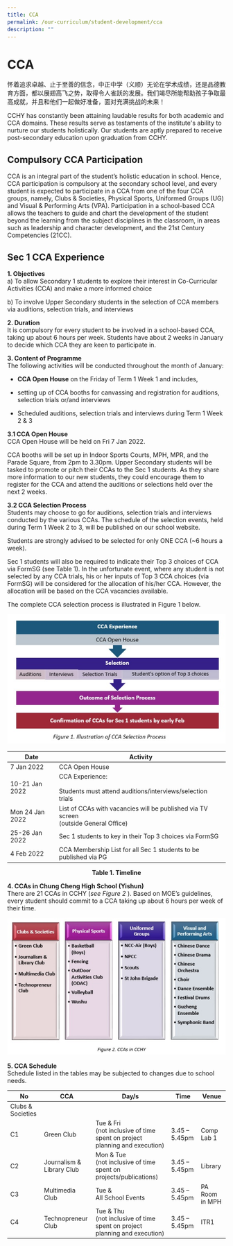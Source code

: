 ```yaml
---
title: CCA
permalink: /our-curriculum/student-development/cca
description: ""
---
```

# **CCA**

怀着追求卓越、止于至善的信念，中正中学（义顺）无论在学术成绩，还是品德教育方面，都以展翅高飞之势，取得令人雀跃的发展。我们竭尽所能帮助孩子争取最高成就，并且和他们一起做好准备，面对充满挑战的未来！

  

CCHY has constantly been attaining laudable results for both academic and CCA domains. These results serve as testaments of the institute's ability to nurture our students holistically. Our students are aptly prepared to receive post-secondary education upon graduation from CCHY.

  

## Compulsory CCA Participation

CCA is an integral part of the student’s holistic education in school. Hence, CCA participation is compulsory at the secondary school level, and every student is expected to participate in a CCA from one of the four CCA groups, namely, Clubs & Societies, Physical Sports, Uniformed Groups (UG) and Visual & Performing Arts (VPA). Participation in a school-based CCA allows the teachers to guide and chart the development of the student beyond the learning from the subject disciplines in the classroom, in areas such as leadership and character development, and the 21st Century Competencies (21CC).

## Sec 1 CCA Experience

**1. Objectives**  
a) To allow Secondary 1 students to explore their interest in Co-Curricular Activities (CCA) and make a more informed choice

b) To involve Upper Secondary students in the selection of CCA members via auditions, selection trials, and interviews

**2. Duration**   
It is compulsory for every student to be involved in a school-based CCA, taking up about 6 hours per week. Students have about 2 weeks in January to decide which CCA they are keen to participate in.

**3. Content of Programme**  
The following activities will be conducted throughout the month of January:

*   **CCA Open House** on the Friday of Term 1 Week 1 and includes,       

*   setting up of CCA booths for canvassing and registration for auditions, selection trials or/and interviews

*   Scheduled auditions, selection trials and interviews during Term 1 Week 2 & 3  
    

  

**3.1 CCA Open House**   
CCA Open House will be held on Fri 7 Jan 2022.

CCA booths will be set up in Indoor Sports Courts, MPH, MPR, and the Parade Square, from 2pm to 3.30pm. Upper Secondary students will be tasked to promote or pitch their CCAs to the Sec 1 students. As they share more information to our new students, they could encourage them to register for the CCA and attend the auditions or selections held over the next 2 weeks.  

**3.2 CCA Selection Process**   
Students may choose to go for auditions, selection trials and interviews conducted by the various CCAs. The schedule of the selection events, held during Term 1 Week 2 to 3, will be published on our school website. 

Students are strongly advised to be selected for only ONE CCA (~6 hours a week).

Sec 1 students will also be required to indicate their Top 3 choices of CCA via FormSG (see Table 1). In the unfortunate event, where any student is not selected by any CCA trials, his or her inputs of Top 3 CCA choices (via FormSG) will be considered for the allocation of his/her CCA. However, the allocation will be based on the CCA vacancies available.

The complete CCA selection process is illustrated in Figure 1 below.

![](/images/2022%20CCA1.jpg)

| Date 	| Activity 	|
| ---	| ---	|
| 7 Jan 2022 	| CCA Open House 	|
| 10-21 Jan 2022 	| CCA Experience:<br><br>Students must attend auditions/interviews/selection trials 	|
| Mon 24 Jan 2022  	| List of CCAs with vacancies will be published via TV screen<br>(outside General Office) 	|
| 25-26 Jan 2022  	| Sec 1 students to key in their Top 3 choices via FormSG 	|
| 4 Feb 2022  	| CCA Membership List for all Sec 1 students to be published via PG 	|

<center><b> Table 1. Timeline </b></center>

**4. CCAs in Chung Cheng High School (Yishun)**   
There are 21 CCAs in CCHY (_see Figure 2_ ). Based on MOE’s guidelines, every student should commit to a CCA taking up about 6 hours per week of their time.

![](/images/2022%20CCA2.jpg)

**5. CCA Schedule**  
Schedule listed in the tables may be subjected to changes due to school needs.

| No 	| CCA 	| Day/s 	| Time 	| Venue 	|
|---	|---	|---	|---	|---	|
| Clubs & Societies 	|  	|  	|  	|  	|
| C1 	| Green Club 	| Tue & Fri<br>(not inclusive of time spent on project planning and execution) 	| 3.45 – 5.45pm 	| Comp Lab 1 	|
| C2 	| Journalism & Library Club 	| Mon & Tue<br>(not inclusive of time spent on projects/publications) 	| 3.45 – 5.45pm 	| Library 	|
| C3 	| Multimedia Club 	| Tue &<br>All School Events 	| 3.45 – 5.45pm 	| PA Room in MPH 	|
| C4 	| Technopreneur Club 	| Tue & Thu<br>(not inclusive of time spent on project planning and execution) 	| 3.45 – 5.45pm 	| ITR1<br>  	|